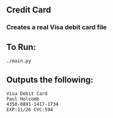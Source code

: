 ## Credit Card

### Creates a real Visa debit card file

## To Run:
`./main.py`

## Outputs the following:
```
Visa Debit Card
Paul Holcomb
4350-0891-1417-1734
EXP:11/26 CVC:594
```
